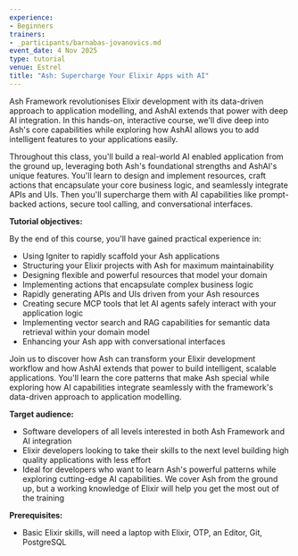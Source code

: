 ```yaml
---
experience:
- Beginners
trainers:
- _participants/barnabas-jovanovics.md
event_date: 4 Nov 2025
type: tutorial
venue: Estrel
title: "Ash: Supercharge Your Elixir Apps with AI"
---
```


Ash Framework revolutionises Elixir development with its data-driven approach to application modelling, and AshAI extends that power with deep AI integration. In this hands-on, interactive course, we'll dive deep into Ash's core capabilities while exploring how AshAI allows you to add intelligent features to your applications easily.

Throughout this class, you'll build a real-world AI enabled application from the ground up, leveraging both Ash's foundational strengths and AshAI's unique features. You'll learn to design and implement resources, craft actions that encapsulate your core business logic, and seamlessly integrate APIs and UIs. Then you'll supercharge them with AI capabilities like prompt-backed actions, secure tool calling, and conversational interfaces.

**Tutorial objectives:**

By the end of this course, you'll have gained practical experience in:
* Using Igniter to rapidly scaffold your Ash applications
* Structuring your Elixir projects with Ash for maximum maintainability
* Designing flexible and powerful resources that model your domain
* Implementing actions that encapsulate complex business logic
* Rapidly generating APIs and UIs driven from your Ash resources
* Creating secure MCP tools that let AI agents safely interact with your application logic
* Implementing vector search and RAG capabilities for semantic data retrieval within your domain model
* Enhancing your Ash app with conversational interfaces

Join us to discover how Ash can transform your Elixir development workflow and how AshAI extends that power to build intelligent, scalable applications. You'll learn the core patterns that make Ash special while exploring how AI capabilities integrate seamlessly with the framework's data-driven approach to application modelling.

**Target audience:**
* Software developers of all levels interested in both Ash Framework and AI integration
* Elixir developers looking to take their skills to the next level building high quality applications with less effort
* Ideal for developers who want to learn Ash's powerful patterns while exploring cutting-edge AI capabilities.
We cover Ash from the ground up, but a working knowledge of Elixir will help you get the most out of the training

**Prerequisites:**
* Basic Elixir skills, will need a laptop with Elixir, OTP, an Editor, Git, PostgreSQL
